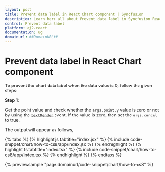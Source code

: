 ```yaml
---
layout: post
title: Prevent data label in React Chart component | Syncfusion
description: Learn here all about Prevent data label in Syncfusion React Chart component of Syncfusion Essential JS 2 and more.
control: Prevent data label 
platform: ej2-react
documentation: ug
domainurl: ##DomainURL##
---
```


# Prevent data label in React Chart component

To prevent the chart data label when the data value is 0, follow the given steps:

**Step 1**:

Get the point value and check whether the `args.point.y` value is zero or not by using the [`textRender`](https://ej2.syncfusion.com/react/documentation/api/chart/chartModel/#textrender) event. If the value is zero, then set the `args.cancel` to true.

The output will appear as follows,

{% tabs %}
{% highlight js tabtitle="index.jsx" %}
{% include code-snippet/chart/how-to-cs8/app/index.jsx %}
{% endhighlight %}
{% highlight ts tabtitle="index.tsx" %}
{% include code-snippet/chart/how-to-cs8/app/index.tsx %}
{% endhighlight %}
{% endtabs %}

 {% previewsample "page.domainurl/code-snippet/chart/how-to-cs8" %}